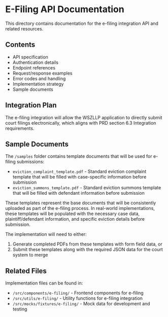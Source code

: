 # E-Filing API Documentation

This directory contains documentation for the e-filing integration API and related resources.

## Contents

- API specification
- Authentication details
- Endpoint references
- Request/response examples
- Error codes and handling
- Implementation strategy
- Sample documents

## Integration Plan

The e-filing integration will allow the WSZLLP application to directly submit court filings electronically, which aligns with PRD section 6.3 Integration requirements.

## Sample Documents

The `/samples` folder contains template documents that will be used for e-filing submissions:

- `eviction_complaint_template.pdf` - Standard eviction complaint template that will be filled with case-specific information before submission
- `eviction_summons_template.pdf` - Standard eviction summons template that will be filled with defendant information before submission

These templates represent the base documents that will be consistently uploaded as part of the e-filing process. In real-world implementations, these templates will be populated with the necessary case data, plaintiff/defendant information, and specific eviction details before submission.

The implementation will need to either:
1. Generate completed PDFs from these templates with form field data, or
2. Submit these templates along with the required JSON data for the court system to merge

## Related Files

Implementation files can be found in:
- `/src/components/e-filing/` - Frontend components for e-filing
- `/src/utils/e-filing/` - Utility functions for e-filing integration
- `/src/mocks/fixtures/e-filing/` - Mock data for development and testing